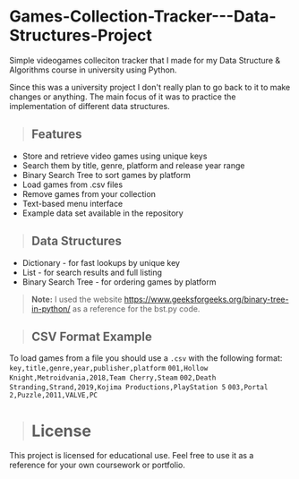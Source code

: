 # Games-Collection-Tracker---Data-Structures-Project
Simple videogames colleciton tracker that I made for my Data Structure &amp; Algorithms course in university using Python. 

Since this was a university project I don't really plan to go back to it to make changes or anything. The main focus of it was to practice the implementation of different data structures. 

>
> ## Features
- Store and retrieve video games using unique keys
- Search them by title, genre, platform and release year range
- Binary Search Tree to sort games by platform
- Load games from .csv files
- Remove games from your collection
- Text-based menu interface
- Example data set available in the repository

> ## Data Structures
- Dictionary - for fast lookups by unique key
- List - for search results and full listing
- Binary Search Tree - for ordering games by platform
>  **Note:** I used the website https://www.geeksforgeeks.org/binary-tree-in-python/ as a reference for the bst.py code.

> ## CSV Format Example
To load games from a file you should use a `.csv` with the following format:
`key,title,genre,year,publisher,platform`
`001,Hollow Knight,Metroidvania,2018,Team Cherry,Steam`
`002,Death Stranding,Strand,2019,Kojima Productions,PlayStation 5`
`003,Portal 2,Puzzle,2011,VALVE,PC`

> # License
This project is licensed for educational use. Feel free to use it as a reference for your own coursework or portfolio. 

